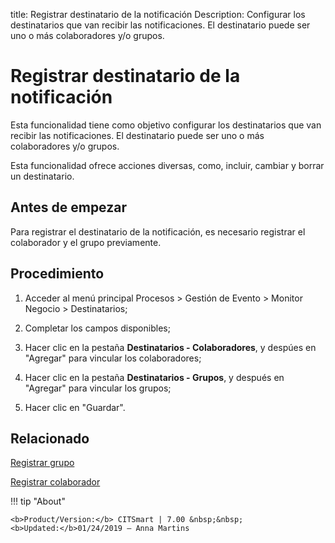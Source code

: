 title: Registrar destinatario de la notificación
Description: Configurar los destinatarios que van recibir las notificaciones. El destinatario puede ser uno o más colaboradores y/o grupos.
# Registrar destinatario de la notificación

Esta funcionalidad tiene como objetivo configurar los destinatarios que van
recibir las notificaciones. El destinatario puede ser uno o más colaboradores
y/o grupos.

Esta funcionalidad ofrece acciones diversas, como, incluir, cambiar y borrar un
destinatario.

Antes de empezar
--------------------

Para registrar el destinatario de la notificación, es necesario registrar el
colaborador y el grupo previamente.

Procedimiento
-----------------

1.  Acceder al menú principal Procesos \> Gestión de Evento \> Monitor Negocio
    \> Destinatarios;

2.  Completar los campos disponibles;

3.  Hacer clic en la pestaña **Destinatarios - Colaboradores**, y despúes en
    "Agregar" para vincular los colaboradores;

4.  Hacer clic en la pestaña **Destinatarios - Grupos**, y después en "Agregar" para
    vincular los grupos;

5.  Hacer clic en "Guardar".



Relacionado
-----------

[Registrar grupo](/es-es/citsmart-7/initial-settings/access-settings/user/register-groups.html)

[Registrar colaborador](/es-es/citsmart-7/initial-settings/access-settings/user/register-employee.html)


!!! tip "About"

    <b>Product/Version:</b> CITSmart | 7.00 &nbsp;&nbsp;
    <b>Updated:</b>01/24/2019 – Anna Martins
